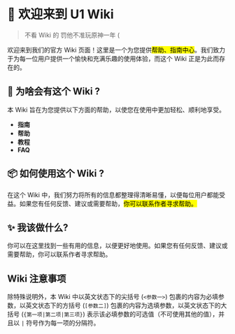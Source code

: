 # 👋 欢迎来到 U1 Wiki

> 不看 Wiki 的 罚他不准玩原神一年 (

欢迎来到我们的官方 Wiki 页面！这里是一个为您提供<mark>帮助、指南中心</mark>。我们致力于为每一位用户提供一个愉快和充满乐趣的使用体验，而这个 Wiki 正是为此而存在的。

## **🔨 为啥会有这个 Wiki ?**

本 Wiki 旨在为您提供以下方面的帮助，以使您在使用中更加轻松、顺利地享受。

- **指南**
- **帮助**
- **教程**
- **FAQ**

## **📦 如何使用这个 Wiki ?**

在这个 Wiki 中，我们努力将所有的信息都整理得清晰易懂，以便每位用户都能受益。如果您有任何反馈、建议或需要帮助，<mark>你可以联系作者寻求帮助。</mark>

## **✨ 我该做什么\?**

你可以在这里找到一些有用的信息，以便更好地使用。如果您有任何反馈、建议或需要帮助，你可以联系作者寻求帮助。

## Wiki 注意事项

除特殊说明外，本 Wiki 中以英文状态下的尖括号 (`<参数一>`) 包裹的内容为必填参数，以英文状态下的方括号 (`[参数二]`) 包裹的内容为选填参数，以英文状态下的大括号 (`{第一项|第二项|第三项}`) 表示该必填参数的可选值（不可使用其他的值），并且以 `|` 符号作为每一项的分隔符。
